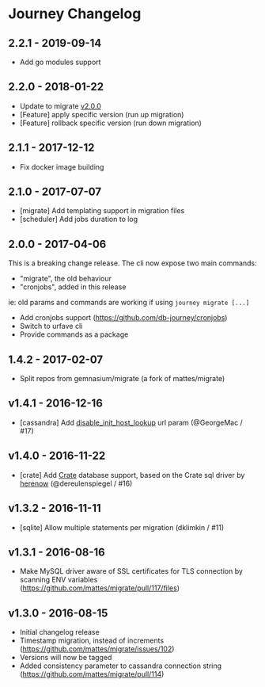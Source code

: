 # Journey Changelog

## 2.2.1 - 2019-09-14

* Add go modules support

## 2.2.0 - 2018-01-22

* Update to migrate [v2.0.0](https://github.com/db-journey/migrate/releases/tag/v2.0.0)
* [Feature] apply specific version (run up migration)
* [Feature] rollback specific version (run down migration)

## 2.1.1 - 2017-12-12

* Fix docker image building

## 2.1.0 - 2017-07-07

* [migrate] Add templating support in migration files
* [scheduler] Add jobs duration to log

## 2.0.0 - 2017-04-06

This is a breaking change release.
The cli now expose two main commands:

* "migrate", the old behaviour
* "cronjobs", added in this release

ie: old params and commands are working if using `journey migrate [...]`

* Add cronjobs support (https://github.com/db-journey/cronjobs)
* Switch to urfave cli
* Provide commands as a package

## 1.4.2 - 2017-02-07

* Split repos from gemnasium/migrate (a fork of mattes/migrate)

## v1.4.1 - 2016-12-16

* [cassandra] Add [disable_init_host_lookup](https://github.com/gocql/gocql/blob/master/cluster.go#L92) url param (@GeorgeMac / #17)

## v1.4.0 - 2016-11-22

* [crate] Add [Crate](https://crate.io) database support, based on the Crate sql driver by [herenow](https://github.com/herenow/go-crate) (@dereulenspiegel / #16)

## v1.3.2 - 2016-11-11

* [sqlite] Allow multiple statements per migration (dklimkin / #11)

## v1.3.1 - 2016-08-16

* Make MySQL driver aware of SSL certificates for TLS connection by scanning ENV variables (https://github.com/mattes/migrate/pull/117/files)

## v1.3.0 - 2016-08-15

* Initial changelog release
* Timestamp migration, instead of increments (https://github.com/mattes/migrate/issues/102)
* Versions will now be tagged
* Added consistency parameter to cassandra connection string (https://github.com/mattes/migrate/pull/114)


